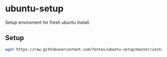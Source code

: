 ubuntu-setup
============

Setup enviroment for fresh ubuntu install.

## Setup
```sh
wget https://raw.githubusercontent.com/fentas/ubuntu-setup/master/install.sh -q -o /tmp/i.sh && chmod +x /tmp/i.sh && sudo /tmp/i.sh
```
